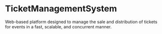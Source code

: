 # TicketManagementSystem
Web-based platform designed to manage the sale and distribution of tickets for events in a fast, scalable, and concurrent manner.
